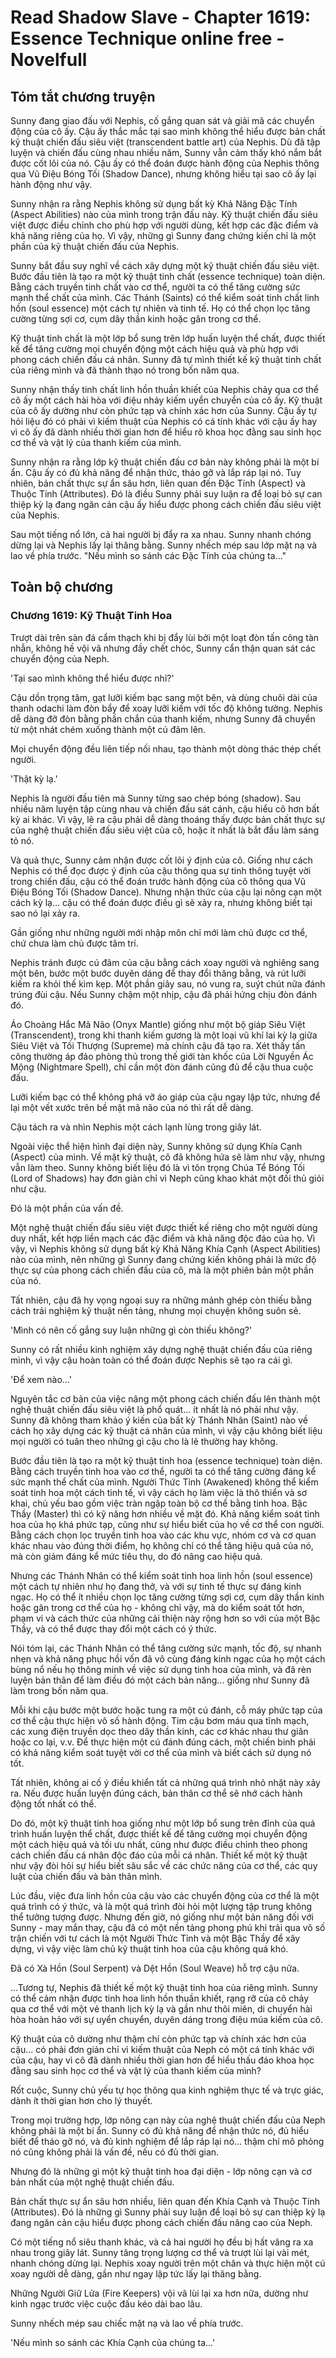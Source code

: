 # Read Shadow Slave - Chapter 1619: Essence Technique online free - Novelfull

## Tóm tắt chương truyện

Sunny đang giao đấu với Nephis, cố gắng quan sát và giải mã các chuyển động của cô ấy. Cậu ấy thắc mắc tại sao mình không thể hiểu được bản chất kỹ thuật chiến đấu siêu việt (transcendent battle art) của Nephis. Dù đã tập luyện và chiến đấu cùng nhau nhiều năm, Sunny vẫn cảm thấy khó nắm bắt được cốt lõi của nó. Cậu ấy có thể đoán được hành động của Nephis thông qua Vũ Điệu Bóng Tối (Shadow Dance), nhưng không hiểu tại sao cô ấy lại hành động như vậy.

Sunny nhận ra rằng Nephis không sử dụng bất kỳ Khả Năng Đặc Tính (Aspect Abilities) nào của mình trong trận đấu này. Kỹ thuật chiến đấu siêu việt được điều chỉnh cho phù hợp với người dùng, kết hợp các đặc điểm và khả năng riêng của họ. Vì vậy, những gì Sunny đang chứng kiến chỉ là một phần của kỹ thuật chiến đấu của Nephis.

Sunny bắt đầu suy nghĩ về cách xây dựng một kỹ thuật chiến đấu siêu việt. Bước đầu tiên là tạo ra một kỹ thuật tinh chất (essence technique) toàn diện. Bằng cách truyền tinh chất vào cơ thể, người ta có thể tăng cường sức mạnh thể chất của mình. Các Thánh (Saints) có thể kiểm soát tinh chất linh hồn (soul essence) một cách tự nhiên và tinh tế. Họ có thể chọn lọc tăng cường từng sợi cơ, cụm dây thần kinh hoặc gân trong cơ thể.

Kỹ thuật tinh chất là một lớp bổ sung trên lớp huấn luyện thể chất, được thiết kế để tăng cường mọi chuyển động một cách hiệu quả và phù hợp với phong cách chiến đấu cá nhân. Sunny đã tự mình thiết kế kỹ thuật tinh chất của riêng mình và đã thành thạo nó trong bốn năm qua.

Sunny nhận thấy tinh chất linh hồn thuần khiết của Nephis chảy qua cơ thể cô ấy một cách hài hòa với điệu nhảy kiếm uyển chuyển của cô ấy. Kỹ thuật của cô ấy dường như còn phức tạp và chính xác hơn của Sunny. Cậu ấy tự hỏi liệu đó có phải vì kiếm thuật của Nephis có cá tính khác với cậu ấy hay vì cô ấy đã dành nhiều thời gian hơn để hiểu rõ khoa học đằng sau sinh học cơ thể và vật lý của thanh kiếm của mình.

Sunny nhận ra rằng lớp kỹ thuật chiến đấu cơ bản này không phải là một bí ẩn. Cậu ấy có đủ khả năng để nhận thức, tháo gỡ và lắp ráp lại nó. Tuy nhiên, bản chất thực sự ẩn sâu hơn, liên quan đến Đặc Tính (Aspect) và Thuộc Tính (Attributes). Đó là điều Sunny phải suy luận ra để loại bỏ sự can thiệp kỳ lạ đang ngăn cản cậu ấy hiểu được phong cách chiến đấu siêu việt của Nephis.

Sau một tiếng nổ lớn, cả hai người bị đẩy ra xa nhau. Sunny nhanh chóng dừng lại và Nephis lấy lại thăng bằng. Sunny nhếch mép sau lớp mặt nạ và lao về phía trước. "Nếu mình so sánh các Đặc Tính của chúng ta..."

## Toàn bộ chương

### Chương 1619: Kỹ Thuật Tinh Hoa

Trượt dài trên sàn đá cẩm thạch khi bị đẩy lùi bởi một loạt đòn tấn công tàn nhẫn, không hề vội vã nhưng đầy chết chóc, Sunny cẩn thận quan sát các chuyển động của Neph.

'Tại sao mình không thể hiểu được nhỉ?'

Cậu dồn trọng tâm, gạt lưỡi kiếm bạc sang một bên, và dùng chuôi dài của thanh odachi làm đòn bẩy để xoay lưỡi kiếm với tốc độ không tưởng. Nephis dễ dàng đỡ đòn bằng phần chắn của thanh kiếm, nhưng Sunny đã chuyển từ một nhát chém xuống thành một cú đâm lên.

Mọi chuyển động đều liên tiếp nối nhau, tạo thành một dòng thác thép chết người.

'Thật kỳ lạ.'

Nephis là người đầu tiên mà Sunny từng sao chép bóng (shadow). Sau nhiều năm luyện tập cùng nhau và chiến đấu sát cánh, cậu hiểu cô hơn bất kỳ ai khác. Vì vậy, lẽ ra cậu phải dễ dàng thoáng thấy được bản chất thực sự của nghệ thuật chiến đấu siêu việt của cô, hoặc ít nhất là bắt đầu làm sáng tỏ nó.

Và quả thực, Sunny cảm nhận được cốt lõi ý định của cô. Giống như cách Nephis có thể đọc được ý định của cậu thông qua sự tinh thông tuyệt vời trong chiến đấu, cậu có thể đoán trước hành động của cô thông qua Vũ Điệu Bóng Tối (Shadow Dance). Nhưng nhận thức của cậu lại nông cạn một cách kỳ lạ... cậu có thể đoán được điều gì sẽ xảy ra, nhưng không biết tại sao nó lại xảy ra.

Gần giống như những người mới nhập môn chỉ mới làm chủ được cơ thể, chứ chưa làm chủ được tâm trí.

Nephis tránh được cú đâm của cậu bằng cách xoay người và nghiêng sang một bên, bước một bước duyên dáng để thay đổi thăng bằng, và rút lưỡi kiếm ra khỏi thế kìm kẹp. Một phần giây sau, nó vung ra, suýt chút nữa đánh trúng đùi cậu. Nếu Sunny chậm một nhịp, cậu đã phải hứng chịu đòn đánh đó.

Áo Choàng Hắc Mã Não (Onyx Mantle) giống như một bộ giáp Siêu Việt (Transcendent), trong khi thanh kiếm gương là một loại vũ khí lai kỳ lạ giữa Siêu Việt và Tối Thượng (Supreme) mà chính cậu đã tạo ra. Xét thấy tấn công thường áp đảo phòng thủ trong thế giới tàn khốc của Lời Nguyền Ác Mộng (Nightmare Spell), chỉ cần một đòn đánh cũng đủ để cậu thua cuộc đấu.

Lưỡi kiếm bạc có thể không phá vỡ áo giáp của cậu ngay lập tức, nhưng để lại một vết xước trên bề mặt mã não của nó thì rất dễ dàng.

Cậu tách ra và nhìn Nephis một cách lạnh lùng trong giây lát.

Ngoài việc thể hiện hình đại diện này, Sunny không sử dụng Khía Cạnh (Aspect) của mình. Về mặt kỹ thuật, cô đã không hứa sẽ làm như vậy, nhưng vẫn làm theo. Sunny không biết liệu đó là vì tôn trọng Chúa Tể Bóng Tối (Lord of Shadows) hay đơn giản chỉ vì Neph cũng khao khát một đối thủ giỏi như cậu.

Đó là một phần của vấn đề.

Một nghệ thuật chiến đấu siêu việt được thiết kế riêng cho một người dùng duy nhất, kết hợp liền mạch các đặc điểm và khả năng độc đáo của họ. Vì vậy, vì Nephis không sử dụng bất kỳ Khả Năng Khía Cạnh (Aspect Abilities) nào của mình, nên những gì Sunny đang chứng kiến không phải là mức độ thực sự của phong cách chiến đấu của cô, mà là một phiên bản một phần của nó.

Tất nhiên, cậu đã hy vọng ngoại suy ra những mảnh ghép còn thiếu bằng cách trải nghiệm kỹ thuật nền tảng, nhưng mọi chuyện không suôn sẻ.

'Mình có nên cố gắng suy luận những gì còn thiếu không?'

Sunny có rất nhiều kinh nghiệm xây dựng nghệ thuật chiến đấu của riêng mình, vì vậy cậu hoàn toàn có thể đoán được Nephis sẽ tạo ra cái gì.

'Để xem nào...'

Nguyên tắc cơ bản của việc nâng một phong cách chiến đấu lên thành một nghệ thuật chiến đấu siêu việt là phổ quát... ít nhất là nó phải như vậy. Sunny đã không tham khảo ý kiến của bất kỳ Thánh Nhân (Saint) nào về cách họ xây dựng các kỹ thuật cá nhân của mình, vì vậy cậu không biết liệu mọi người có tuân theo những gì cậu cho là lẽ thường hay không.

Bước đầu tiên là tạo ra một kỹ thuật tinh hoa (essence technique) toàn diện. Bằng cách truyền tinh hoa vào cơ thể, người ta có thể tăng cường đáng kể sức mạnh thể chất của mình. Người Thức Tỉnh (Awakened) không thể kiểm soát tinh hoa một cách tinh tế, vì vậy cách họ làm việc là thô thiển và sơ khai, chủ yếu bao gồm việc tràn ngập toàn bộ cơ thể bằng tinh hoa. Bậc Thầy (Master) thì có kỹ năng hơn nhiều về mặt đó. Khả năng kiểm soát tinh hoa của họ khá phức tạp, cũng như sự hiểu biết của họ về cơ thể con người. Bằng cách chọn lọc truyền tinh hoa vào các khu vực, nhóm cơ và cơ quan khác nhau vào đúng thời điểm, họ không chỉ có thể tăng hiệu quả của nó, mà còn giảm đáng kể mức tiêu thụ, do đó nâng cao hiệu quả.

Nhưng các Thánh Nhân có thể kiểm soát tinh hoa linh hồn (soul essence) một cách tự nhiên như họ đang thở, và với sự tinh tế thực sự đáng kinh ngạc. Họ có thể ít nhiều chọn lọc tăng cường từng sợi cơ, cụm dây thần kinh hoặc gân trong cơ thể của họ - không chỉ vậy, mà do kiểm soát tốt hơn, phạm vi và cách thức của những cải thiện này rộng hơn so với của một Bậc Thầy, và có thể được thay đổi một cách có ý thức.

Nói tóm lại, các Thánh Nhân có thể tăng cường sức mạnh, tốc độ, sự nhanh nhẹn và khả năng phục hồi vốn đã vô cùng đáng kinh ngạc của họ một cách bùng nổ nếu họ thông minh về việc sử dụng tinh hoa của mình, và đã rèn luyện bản thân để làm điều đó một cách bản năng... giống như Sunny đã làm trong bốn năm qua.

Mỗi khi cậu bước một bước hoặc tung ra một cú đánh, cỗ máy phức tạp của cơ thể cậu thực hiện vô số hành động. Tim cậu bơm máu qua tĩnh mạch, các xung điện truyền dọc theo dây thần kinh, các cơ khác nhau thư giãn hoặc co lại, v.v. Để thực hiện một cú đánh đúng cách, một chiến binh phải có khả năng kiểm soát tuyệt vời cơ thể của mình và biết cách sử dụng nó tốt.

Tất nhiên, không ai cố ý điều khiển tất cả những quá trình nhỏ nhặt này xảy ra. Nếu được huấn luyện đúng cách, bản thân cơ thể sẽ nhớ cách hành động tốt nhất có thể.

Do đó, một kỹ thuật tinh hoa giống như một lớp bổ sung trên đỉnh của quá trình huấn luyện thể chất, được thiết kế để tăng cường mọi chuyển động một cách hiệu quả và tối ưu nhất, cũng như được điều chỉnh theo phong cách chiến đấu cá nhân độc đáo của mỗi cá nhân. Thiết kế một kỹ thuật như vậy đòi hỏi sự hiểu biết sâu sắc về các chức năng của cơ thể, các quy luật của chiến đấu và bản thân mình.

Lúc đầu, việc đưa linh hồn của cậu vào các chuyển động của cơ thể là một quá trình có ý thức, và là một quá trình đòi hỏi một lượng tập trung không thể tưởng tượng được. Nhưng đến giờ, nó giống như một bản năng đối với Sunny - may mắn thay, cậu đã có một nền tảng phong phú khi trải qua vô số trận chiến với tư cách là một Người Thức Tỉnh và một Bậc Thầy để xây dựng, vì vậy việc làm chủ kỹ thuật tinh hoa của cậu không quá khó.

Đã có Xà Hồn (Soul Serpent) và Dệt Hồn (Soul Weave) hỗ trợ cậu nữa.

...Tương tự, Nephis đã thiết kế một kỹ thuật tinh hoa của riêng mình. Sunny có thể cảm nhận được tinh hoa linh hồn thuần khiết, rạng rỡ của cô chảy qua cơ thể với một vẻ thanh lịch kỳ lạ và gần như thôi miên, di chuyển hài hòa hoàn hảo với sự uyển chuyển, duyên dáng trong điệu múa kiếm của cô.

Kỹ thuật của cô dường như thậm chí còn phức tạp và chính xác hơn của cậu... có phải đơn giản chỉ vì kiếm thuật của Neph có một cá tính khác với của cậu, hay vì cô đã dành nhiều thời gian hơn để hiểu thấu đáo khoa học đằng sau sinh học cơ thể và vật lý của thanh kiếm của mình?

Rốt cuộc, Sunny chủ yếu tự học thông qua kinh nghiệm thực tế và trực giác, dành ít thời gian hơn cho lý thuyết.

Trong mọi trường hợp, lớp nông cạn này của nghệ thuật chiến đấu của Neph không phải là một bí ẩn. Sunny có đủ khả năng để nhận thức nó, đủ hiểu biết để tháo gỡ nó, và đủ kinh nghiệm để lắp ráp lại nó... thậm chí mô phỏng nó cũng không phải là vấn đề, nếu có đủ thời gian.

Nhưng đó là những gì một kỹ thuật tinh hoa đại diện - lớp nông cạn và cơ bản nhất của một nghệ thuật chiến đấu.

Bản chất thực sự ẩn sâu hơn nhiều, liên quan đến Khía Cạnh và Thuộc Tính (Attributes). Đó là những gì Sunny phải suy luận để loại bỏ sự can thiệp kỳ lạ đang ngăn cản cậu hiểu được phong cách chiến đấu nâng cao của Neph.

Có một tiếng nổ siêu thanh khác, và cả hai người họ đều bị hất văng ra xa nhau trong giây lát. Sunny tăng trọng lượng cơ thể và trượt lùi lại vài mét, nhanh chóng dừng lại. Nephis xoay người trên một chân và thực hiện một cú xoay người dễ dàng, gần như ngay lập tức lấy lại thăng bằng.

Những Người Giữ Lửa (Fire Keepers) vội vã lùi lại xa hơn nữa, dường như kinh ngạc trước việc cuộc đấu kéo dài bao lâu.

Sunny nhếch mép sau chiếc mặt nạ và lao về phía trước.

'Nếu mình so sánh các Khía Cạnh của chúng ta…'